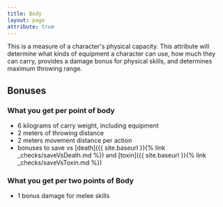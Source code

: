 ```yaml
---
title: Body
layout: page
attribute: true
---
```


This is a measure of a character's physical capacity. This attribute will determine what kinds of equipment a character can use, how much they can carry, provides a damage bonus for physical skills, and determines maximum throwing range.

## Bonuses
### What you get per point of body
- 6 kilograms of carry weight, including equipment
- 2 meters of throwing distance
- 2 meters movement distance per action
- bonuses to save vs [death]({{ site.baseurl }}{% link _checks/saveVsDeath.md %}) and [toxin]({{ site.baseurl }}{% link _checks/saveVsToxin.md %})

### What you get per two points of Body
- 1 bonus damage for melee skills
